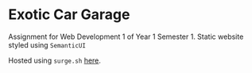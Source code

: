 # Exotic Car Garage

Assignment for Web Development 1 of Year 1 Semester 1. Static website styled using `SemanticUI`

Hosted using `surge.sh`  [here](http://msreedaran-ecg.surge.sh/).
